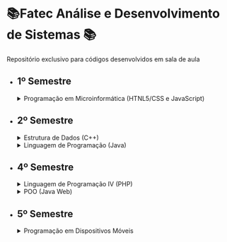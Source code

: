 # 📚Fatec Análise e Desenvolvimento de Sistemas 📚

Repositório exclusivo para códigos desenvolvidos em sala de aula

- ## **1º Semestre**

  <details>
  <summary> Programação em Microinformática (HTNL5/CSS e JavaScript) </summary>
  
  - [Aula 01](https://github.com/LuizMiguelSR/Fatec/tree/master/1SEM/Programa%C3%A7%C3%A3o%20em%20Microinformatica/Aula%2001);
  - [Aula 05](https://github.com/LuizMiguelSR/Fatec/tree/master/1SEM/Programa%C3%A7%C3%A3o%20em%20Microinformatica/Aula%2005);
  - [Aula 06](https://github.com/LuizMiguelSR/Fatec/tree/master/1SEM/Programa%C3%A7%C3%A3o%20em%20Microinformatica/Aula%2006);
  - [Aula 07](https://github.com/LuizMiguelSR/Fatec/tree/master/1SEM/Programa%C3%A7%C3%A3o%20em%20Microinformatica/Aula%2007);
  - [Aula 08](https://github.com/LuizMiguelSR/Fatec/tree/master/1SEM/Programa%C3%A7%C3%A3o%20em%20Microinformatica/Aula%2008);
  - [Aula 09](https://github.com/LuizMiguelSR/Fatec/tree/master/1SEM/Programa%C3%A7%C3%A3o%20em%20Microinformatica/Aula%2009);
  - [Aula 10](https://github.com/LuizMiguelSR/Fatec/tree/master/1SEM/Programa%C3%A7%C3%A3o%20em%20Microinformatica/Aula%2010).
  </details>

- ## **2º Semestre**

  <details>
  <summary> Estrutura de Dados (C++) </summary>
    
  - [Aula 01 - Relembrando conceitos básicos](/2SEM/Estrutura%20de%20Dados/Aula01/Respostas);
  - [Aula 02 - Relembrando conceitos básicos](/2SEM/Estrutura%20de%20Dados/Aula02/Respostas);
  - [Aula 03 - Relembrando conceitos básicos](/2SEM/Estrutura%20de%20Dados/Aula03/Respostas);
  - [Aula 04 - Relembrando conceitos básicos](/2SEM/Estrutura%20de%20Dados/Aula04/Respostas);
  - [Aula 05 - Métodos](/2SEM/Estrutura%20de%20Dados/Aula05/Respostas);
  - [Aula 06 - Métodos Recursivos](/2SEM/Estrutura%20de%20Dados/Aula06/Respostas);
  - [Aula 07 - Algoritmo de ordenação](/2SEM/Estrutura%20de%20Dados/Aula07);
  - [Aula 08 - Busca Binária](/2SEM/Estrutura%20de%20Dados/Aula08);
  - [Aula 09 - Simulado](/2SEM/Estrutura%20de%20Dados/Aula09);
  - [Aula 11 - Orientação ao objetos #Classes](/2SEM/Estrutura%20de%20Dados/Aula11);
  - [Aula 12 - Orientação ao objetos #Construtor](/2SEM/Estrutura%20de%20Dados/Aula12);
  - [Aula 13 - Orientação ao objetos #Atividade](/2SEM/Estrutura%20de%20Dados/Aula13);
  - [Aula 14 - Ponteiros e Grafos](/2SEM/Estrutura%20de%20Dados/Aula14);
  - [Aula 15 - Pilhas, filas e listas](/2SEM/Estrutura%20de%20Dados/Aula15);
  - [Aula 16 - Estrutura de dados com ponteiros](/2SEM/Estrutura%20de%20Dados/Aula16).
  </details>

  <details>
  <summary> Linguagem de Programação (Java) </summary>
  
  - [Aula 01 - Introdução ao Java](/2SEM/LPJava/Aula01/);
  - [Aula 02 - Comando de decisão](/2SEM/LPJava/Aula02/);
  - [Aula 03 - Switch Case](/2SEM/LPJava/Aula03/);
  - [Aula 04 - Comando de repetição #for](/2SEM/LPJava/Aula04_Repeticao_For/);
  - [Aula 05 - Comando de repetição #while](/2SEM/LPJava/Aula05_Repeticao_While/);
  - [Aula 06 - Comando de repetição #while pt. 2](/2SEM/LPJava/Aula06_Repeticao_While/);
  - [Aula 07 - Vetores e matrizes](/2SEM/LPJava/Aula07_Vetor_Matriz/);
  - [Aula 09 - Strings](/2SEM/LPJava/Aula09_Strings/);
  - [Aula 10 - StringBuffer](/2SEM/LPJava/Aula10_StringBuffer/);
  - [Aula 11 - SubProgramas](/2SEM/LPJava/Aula11_SubProgramas/);
  - [Aula 12 - SubProgramas pt. 2](/2SEM/LPJava/Aula12_SubProgramasParte2/);
  </details>

- ## **4º Semestre**

  <details>
  <summary> Linguagem de Programação IV (PHP) </summary>
  
  - [Aula 02 - Conceitos](/LPIV/Aula02_Ambiente_Comentarios_Variaveis/);
  - [Aula 03 - Operadores, Strings e Arrays](/LPIV/Aula03_Operadores_Strings_Arrays/);
  - [Aula 04 - Arrays, Condicionais e Switch Case](/LPIV/Aula04_Arrays2_Condicionais_Switch/);
  - [Aula 05 - Estruturas de repetição](/LPIV/Aula05_Estruturas_Repeticao/);
  - [Aula 06 - Funções](/LPIV/Aula06_Funcoes/);
  - [Aula 07 - Classes](/LPIV/Aula07_Classes/);
  - [Prova 01](/LPIV/Prova1.php);
  - [Aula 08 - Classes herança, GET e POST](/LPIV/Aula08_Heranca_GET_POST/);
  - [Aula 09 - Include, Require e BootStrap](/LPIV/Aula09/) e [Projeto utilizando o BootStrap](/LPIV/projeto/);
  - [Aula 11 - Conexão com Banco de Dados MySQL](/LPIV/Aula10/) e [Projeto utilizando o BootStrap](/LPIV/projeto/);
  - [Aula 12 - Sessions](/LPIV/Aula12-Sessions/) e [Projeto utilizando o BootStrap](/LPIV/projeto/);
  </details>

  <details>
  <summary> POO (Java Web) </summary>
  
  - [Aula 02 - Ambiente](/PooAulas/Aula02-Ambiente/);
  - [Aula 03 - Servlets](/PooAulas/Aula03-Servelets/);
  - [Aula 04 - JavaEE](/PooAulas/Aula04JavaEE/);
  - [Aula 05 - Atividade](/PooAulas/AtividadeServlets/);
  - [Aula 06 - JSP](/PooAulas/Aula06JSP/);
  - [Aula 07 - Jspf](/PooAulas/Aula07/web/) e [Tarefa 07](/PooAulas/Atividade07/web/);
  - [Aula 09 - ServletContext, HtppSession e HttpRequest](/PooAulas/Aula09/web/) e [Tarefa 09 - Controle de Sessão](/PooAulas/tarefa09/web/);
  - [Aula 10 - POO Classes objetos e instâncias atributos e métodos](/PooAulas/AulaPoo10/) e [Tarefa 10 - Classe para manipular horários](/PooAulas/tarefa10);
  - [Aula 11 - Implementação de entidades estruturais utilizando POO](/PooAulas/AulaPoo10/) e [Tarefa 11 - WebApp de lista de disciplinas](/PooAulas/Tarefa11/);
  - [Aula 12 - SQLite demo consultas](/PooAulas/Aula12/) e [Tarefa 12 - trabalhando com Chinook list](/PooAulas/Tarefa12);
  - [Aula 13 - Criando um mecanismo de controle de acesso #01](/PooAulas/Aula13/);
  - [Aula 14 - Criando um mecanismo de controle de acesso #02](/PooAulas/Aula13/);
  </details>

- ## **5º Semestre**
  
  <details>
  <summary> Programação em Dispositivos Móveis </summary>
  
  - Aula 05
    - [App02](/ProgDispMoveis/Exercicios/aula05-app02/App.js);
    - [App03](/ProgDispMoveis/Exercicios/aula05-app03/App.js);
  - Aula 06
    - [App04](/ProgDispMoveis/Exercicios/aula06-app04/App.js);
    - [App05](/ProgDispMoveis/Exercicios/aula06-app05/App.js);
    - [App06](/ProgDispMoveis/Exercicios/aula06-app06/App.js);
  - Aula 07
    - [App07](/ProgDispMoveis/Exercicios/aula07-app07/App.js);
    - [App08](/ProgDispMoveis/Exercicios/aula07-app08/App.js);
    - [App09](/ProgDispMoveis/Exercicios/aula07-app09/App.js);
    - [App10](/ProgDispMoveis/Exercicios/aula07-app10/App.js);
  </details>
